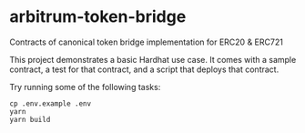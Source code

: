 # arbitrum-token-bridge

Contracts of canonical token bridge implementation for ERC20 & ERC721

This project demonstrates a basic Hardhat use case. It comes with a sample contract, a test for that contract, and a script that deploys that contract.

Try running some of the following tasks:

```shell
cp .env.example .env
yarn
yarn build
```
